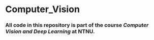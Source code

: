 # Computer_Vision

### All code in this repository is part of the course *Computer Vision and Deep Learning* at NTNU. ###
